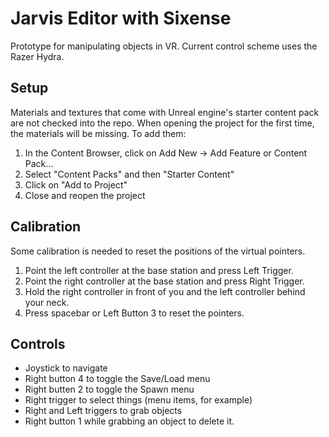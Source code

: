 # Jarvis Editor with Sixense
Prototype for manipulating objects in VR. Current control scheme uses the Razer Hydra.

## Setup
Materials and textures that come with Unreal engine's starter content pack are not checked into the repo. When opening the project for  the first time, the materials will be missing. To add them:

1. In the Content Browser, click on Add New -> Add Feature or Content Pack...
2. Select "Content Packs" and then "Starter Content"
3. Click on "Add to Project"
4. Close and reopen the project

## Calibration
Some calibration is needed to reset the positions of the virtual pointers.

1. Point the left controller at the base station and press Left Trigger.
2. Point the right controller at the base station and press Right Trigger.
3. Hold the right controller in front of you and the left controller behind your neck.
4. Press spacebar or Left Button 3 to reset the pointers.

## Controls
- Joystick to navigate
- Right button 4 to toggle the Save/Load menu
- Right butten 2 to toggle the Spawn menu
- Right trigger to select things (menu items, for example)
- Right and Left triggers to grab objects
- Right button 1 while grabbing an object to delete it.